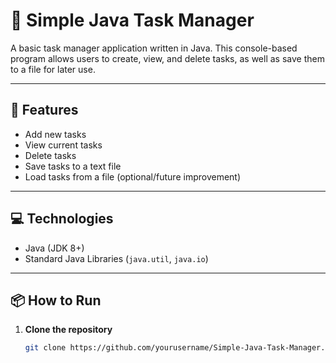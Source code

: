 # 📝 Simple Java Task Manager

A basic task manager application written in Java. This console-based program allows users to create, view, and delete tasks, as well as save them to a file for later use.

---

## 🚀 Features

- Add new tasks
- View current tasks
- Delete tasks
- Save tasks to a text file
- Load tasks from a file (optional/future improvement)

---

## 💻 Technologies

- Java (JDK 8+)
- Standard Java Libraries (`java.util`, `java.io`)

---

## 📦 How to Run

1. **Clone the repository**
   ```bash
   git clone https://github.com/yourusername/Simple-Java-Task-Manager.git
